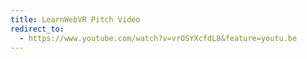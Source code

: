 ```yaml
---
title: LearnWebVR Pitch Video
redirect_to:
  - https://www.youtube.com/watch?v=vrOSYXcfdL8&feature=youtu.be
---
```

